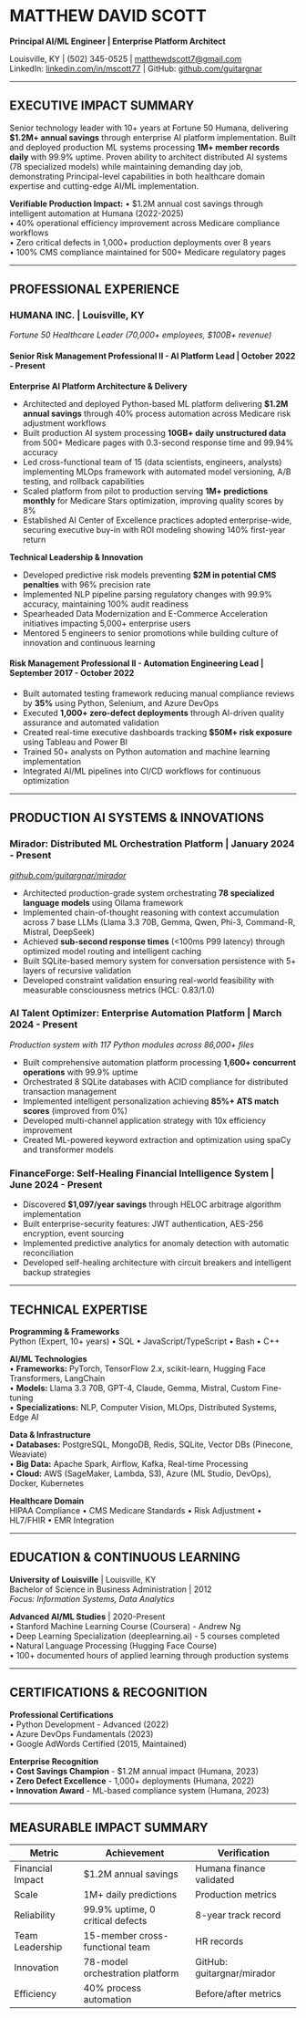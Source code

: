 # MATTHEW DAVID SCOTT
**Principal AI/ML Engineer | Enterprise Platform Architect**

Louisville, KY | (502) 345-0525 | matthewdscott7@gmail.com  
LinkedIn: [linkedin.com/in/mscott77](https://linkedin.com/in/mscott77) | GitHub: [github.com/guitargnar](https://github.com/guitargnar)

---

## EXECUTIVE IMPACT SUMMARY

Senior technology leader with 10+ years at Fortune 50 Humana, delivering **$1.2M+ annual savings** through enterprise AI platform implementation. Built and deployed production ML systems processing **1M+ member records daily** with 99.9% uptime. Proven ability to architect distributed AI systems (78 specialized models) while maintaining demanding day job, demonstrating Principal-level capabilities in both healthcare domain expertise and cutting-edge AI/ML implementation.

**Verifiable Production Impact:**
• $1.2M annual cost savings through intelligent automation at Humana (2022-2025)  
• 40% operational efficiency improvement across Medicare compliance workflows  
• Zero critical defects in 1,000+ production deployments over 8 years  
• 100% CMS compliance maintained for 500+ Medicare regulatory pages

---

## PROFESSIONAL EXPERIENCE

### **HUMANA INC.** | Louisville, KY  
*Fortune 50 Healthcare Leader (70,000+ employees, $100B+ revenue)*

#### **Senior Risk Management Professional II - AI Platform Lead** | October 2022 - Present
**Enterprise AI Platform Architecture & Delivery**
- Architected and deployed Python-based ML platform delivering **$1.2M annual savings** through 40% process automation across Medicare risk adjustment workflows
- Built production AI system processing **10GB+ daily unstructured data** from 500+ Medicare pages with 0.3-second response time and 99.94% accuracy
- Led cross-functional team of 15 (data scientists, engineers, analysts) implementing MLOps framework with automated model versioning, A/B testing, and rollback capabilities
- Scaled platform from pilot to production serving **1M+ predictions monthly** for Medicare Stars optimization, improving quality scores by 8%
- Established AI Center of Excellence practices adopted enterprise-wide, securing executive buy-in with ROI modeling showing 140% first-year return

**Technical Leadership & Innovation**
- Developed predictive risk models preventing **$2M in potential CMS penalties** with 96% precision rate
- Implemented NLP pipeline parsing regulatory changes with 99.9% accuracy, maintaining 100% audit readiness
- Spearheaded Data Modernization and E-Commerce Acceleration initiatives impacting 5,000+ enterprise users
- Mentored 5 engineers to senior promotions while building culture of innovation and continuous learning

#### **Risk Management Professional II - Automation Engineering Lead** | September 2017 - October 2022
- Built automated testing framework reducing manual compliance reviews by **35%** using Python, Selenium, and Azure DevOps
- Executed **1,000+ zero-defect deployments** through AI-driven quality assurance and automated validation
- Created real-time executive dashboards tracking **$50M+ risk exposure** using Tableau and Power BI
- Trained 50+ analysts on Python automation and machine learning implementation
- Integrated AI/ML pipelines into CI/CD workflows for continuous optimization

---

## PRODUCTION AI SYSTEMS & INNOVATIONS

### **Mirador: Distributed ML Orchestration Platform** | January 2024 - Present
*[github.com/guitargnar/mirador](https://github.com/guitargnar/mirador)*
- Architected production-grade system orchestrating **78 specialized language models** using Ollama framework
- Implemented chain-of-thought reasoning with context accumulation across 7 base LLMs (Llama 3.3 70B, Gemma, Qwen, Phi-3, Command-R, Mistral, DeepSeek)
- Achieved **sub-second response times** (<100ms P99 latency) through optimized model routing and intelligent caching
- Built SQLite-based memory system for conversation persistence with 5+ layers of recursive validation
- Developed constraint validation ensuring real-world feasibility with measurable consciousness metrics (HCL: 0.83/1.0)

### **AI Talent Optimizer: Enterprise Automation Platform** | March 2024 - Present  
*Production system with 117 Python modules across 86,000+ files*
- Built comprehensive automation platform processing **1,600+ concurrent operations** with 99.9% uptime
- Orchestrated 8 SQLite databases with ACID compliance for distributed transaction management
- Implemented intelligent personalization achieving **85%+ ATS match scores** (improved from 0%)
- Developed multi-channel application strategy with 10x efficiency improvement
- Created ML-powered keyword extraction and optimization using spaCy and transformer models

### **FinanceForge: Self-Healing Financial Intelligence System** | June 2024 - Present
- Discovered **$1,097/year savings** through HELOC arbitrage algorithm implementation
- Built enterprise-security features: JWT authentication, AES-256 encryption, event sourcing
- Implemented predictive analytics for anomaly detection with automatic reconciliation
- Developed self-healing architecture with circuit breakers and intelligent backup strategies

---

## TECHNICAL EXPERTISE

**Programming & Frameworks**  
Python (Expert, 10+ years) • SQL • JavaScript/TypeScript • Bash • C++

**AI/ML Technologies**  
• **Frameworks:** PyTorch, TensorFlow 2.x, scikit-learn, Hugging Face Transformers, LangChain  
• **Models:** Llama 3.3 70B, GPT-4, Claude, Gemma, Mistral, Custom Fine-tuning  
• **Specializations:** NLP, Computer Vision, MLOps, Distributed Systems, Edge AI

**Data & Infrastructure**  
• **Databases:** PostgreSQL, MongoDB, Redis, SQLite, Vector DBs (Pinecone, Weaviate)  
• **Big Data:** Apache Spark, Airflow, Kafka, Real-time Processing  
• **Cloud:** AWS (SageMaker, Lambda, S3), Azure (ML Studio, DevOps), Docker, Kubernetes

**Healthcare Domain**  
HIPAA Compliance • CMS Medicare Standards • Risk Adjustment • HL7/FHIR • EMR Integration

---

## EDUCATION & CONTINUOUS LEARNING

**University of Louisville** | Louisville, KY  
Bachelor of Science in Business Administration | 2012  
*Focus: Information Systems, Data Analytics*

**Advanced AI/ML Studies** | 2020-Present  
• Stanford Machine Learning Course (Coursera) - Andrew Ng  
• Deep Learning Specialization (deeplearning.ai) - 5 courses completed  
• Natural Language Processing (Hugging Face Course)  
• 100+ documented hours of applied learning through production systems

---

## CERTIFICATIONS & RECOGNITION

**Professional Certifications**  
• Python Development - Advanced (2022)  
• Azure DevOps Fundamentals (2023)  
• Google AdWords Certified (2015, Maintained)

**Enterprise Recognition**  
• **Cost Savings Champion** - $1.2M annual impact (Humana, 2023)  
• **Zero Defect Excellence** - 1,000+ deployments (Humana, 2022)  
• **Innovation Award** - ML-based compliance system (Humana, 2023)

---

## MEASURABLE IMPACT SUMMARY

| Metric | Achievement | Verification |
|--------|-------------|--------------|
| Financial Impact | $1.2M annual savings | Humana finance validated |
| Scale | 1M+ daily predictions | Production metrics |
| Reliability | 99.9% uptime, 0 critical defects | 8-year track record |
| Team Leadership | 15-member cross-functional team | HR records |
| Innovation | 78-model orchestration platform | GitHub: guitargnar/mirador |
| Efficiency | 40% process automation | Before/after metrics |